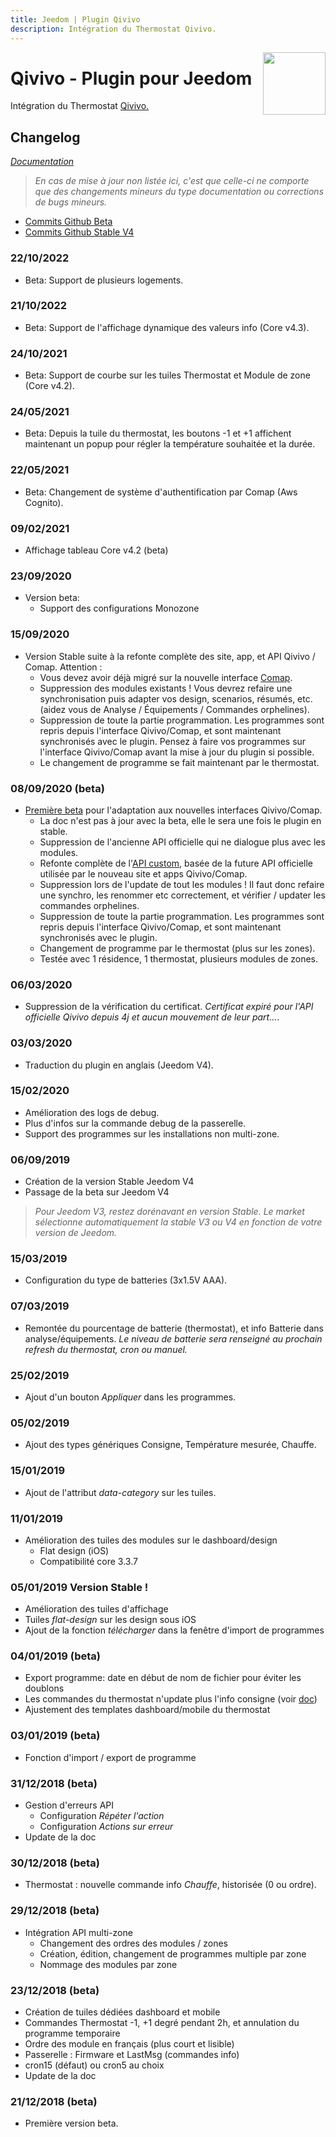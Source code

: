 ```yaml
---
title: Jeedom | Plugin Qivivo
description: Intégration du Thermostat Qivivo.
---
```


<img align="right" src="../images/qivivo_icon.png" width="100">

# Qivivo - Plugin pour Jeedom

Intégration du Thermostat [Qivivo.](https://www.qivivo.com/fr/)

## Changelog

*[Documentation](index.md)*

>*En cas de mise à jour non listée ici, c'est que celle-ci ne comporte que des changements mineurs du type documentation ou corrections de bugs mineurs.*

- [Commits Github Beta](https://github.com/KiboOst/jeedom-qivivo/commits/beta)
- [Commits Github Stable V4](https://github.com/KiboOst/jeedom-qivivo/commits/stableV4)

### 22/10/2022
- Beta: Support de plusieurs logements.

### 21/10/2022
- Beta: Support de l'affichage dynamique des valeurs info (Core v4.3).

### 24/10/2021
- Beta: Support de courbe sur les tuiles Thermostat et Module de zone (Core v4.2).

### 24/05/2021
- Beta: Depuis la tuile du thermostat, les boutons -1 et +1 affichent maintenant un popup pour régler la température souhaitée et la durée.

### 22/05/2021
- Beta: Changement de système d'authentification par Comap (Aws Cognito).

### 09/02/2021
- Affichage tableau Core v4.2 (beta)

### 23/09/2020
- Version beta:
	- Support des configurations Monozone

### 15/09/2020
- Version Stable suite à la refonte complète des site, app, et API Qivivo / Comap.
Attention :
	- Vous devez avoir déjà migré sur la nouvelle interface [Comap](https://app.comapsmarthome.com/real-time).
	- Suppression des modules existants ! Vous devrez refaire une synchronisation puis adapter vos design, scenarios, résumés, etc. (aidez vous de Analyse / Équipements / Commandes orphelines).
	- Suppression de toute la partie programmation. Les programmes sont repris depuis l'interface Qivivo/Comap, et sont maintenant synchronisés avec le plugin. Pensez à faire vos programmes sur l'interface Qivivo/Comap avant la mise à jour du plugin si possible.
	- Le changement de programme se fait maintenant par le thermostat.

### 08/09/2020 (beta)
- [Première beta](https://community.jeedom.com/t/qivivo-comap-update-interface-comap-09-2020-v2/36490) pour l'adaptation aux nouvelles interfaces Qivivo/Comap.
	- La doc n'est pas à jour avec la beta, elle le sera une fois le plugin en stable.
	- Suppression de l'ancienne API officielle qui ne dialogue plus avec les modules.
	- Refonte complète de l'[API custom](https://github.com/KiboOst/php-qivivoAPI), basée de la future API officielle utilisée par le nouveau site et apps Qivivo/Comap.
	- Suppression lors de l'update de tout les modules ! Il faut donc refaire une synchro, les renommer etc correctement, et vérifier / updater les commandes orphelines.
	- Suppression de toute la partie programmation. Les programmes sont repris depuis l'interface Qivivo/Comap, et sont maintenant synchronisés avec le plugin.
	- Changement de programme par le thermostat (plus sur les zones).
	- Testée avec 1 résidence, 1 thermostat, plusieurs modules de zones.

### 06/03/2020
- Suppression de la vérification du certificat. *Certificat expiré pour l'API officielle Qivivo depuis 4j et aucun mouvement de leur part...*.

### 03/03/2020
- Traduction du plugin en anglais (Jeedom V4).

### 15/02/2020
- Amélioration des logs de debug.
- Plus d'infos sur la commande debug de la passerelle.
- Support des programmes sur les installations non multi-zone.

### 06/09/2019
- Création de la version Stable Jeedom V4
- Passage de la beta sur Jeedom V4
>   *Pour Jeedom V3, restez dorénavant en version Stable. Le market sélectionne automatiquement la stable V3 ou V4 en fonction de votre version de Jeedom.*

### 15/03/2019
- Configuration du type de batteries (3x1.5V AAA).

### 07/03/2019
- Remontée du pourcentage de batterie (thermostat), et info Batterie dans analyse/équipements.
*Le niveau de batterie sera renseigné au prochain refresh du thermostat, cron ou manuel.*

### 25/02/2019
- Ajout d'un bouton *Appliquer* dans les programmes.

### 05/02/2019
- Ajout des types génériques Consigne, Température mesurée, Chauffe.

### 15/01/2019
- Ajout de l'attribut *data-category* sur les tuiles.

### 11/01/2019
- Amélioration des tuiles des modules sur le dashboard/design
  - Flat design (iOS)
  - Compatibilité core 3.3.7

### 05/01/2019 Version Stable !
- Amélioration des tuiles d'affichage
- Tuiles *flat-design* sur les design sous iOS
- Ajout de la fonction *télécharger* dans la fenêtre d'import de programmes

### 04/01/2019 (beta)
- Export programme: date en début de nom de fichier pour éviter les doublons
- Les commandes du thermostat n'update plus l'info consigne (voir [doc](https://kiboost.github.io/jeedom_docs/plugins/qivivo/fr_FR/#utilisation))
- Ajustement des templates dashboard/mobile du thermostat

### 03/01/2019 (beta)
- Fonction d'import / export de programme

### 31/12/2018 (beta)
- Gestion d'erreurs API
  - Configuration *Répéter l'action*
  - Configuration *Actions sur erreur*
- Update de la doc

### 30/12/2018 (beta)
- Thermostat : nouvelle commande info *Chauffe*, historisée (0 ou ordre).

### 29/12/2018 (beta)
- Intégration API multi-zone
  - Changement des ordres des modules / zones
  - Création, édition, changement de programmes multiple par zone
  - Nommage des modules par zone

### 23/12/2018 (beta)
- Création de tuiles dédiées dashboard et mobile
- Commandes Thermostat -1, +1 degré pendant 2h, et annulation du programme temporaire
- Ordre des module en français (plus court et lisible)
- Passerelle : Firmware et LastMsg (commandes info)
- cron15 (défaut) ou cron5 au choix
- Update de la doc

### 21/12/2018 (beta)

- Première version beta.

